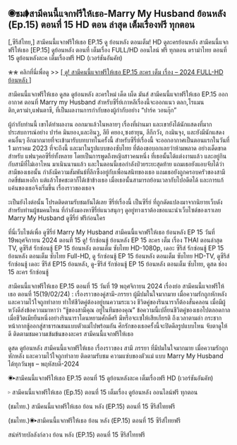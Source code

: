 ## ◉ชม➧สามีคนนี้แจกฟรีให้เธอ-Marry My Husband ย้อนหลัง (Ep.15) ตอนที่ 15 HD ตอน ล่าสุด เต็มเรื่องฟรี ทุกตอน

[,ซีรีส์ไทย,] สามีคนนี้แจกฟรีให้เธอ EP.15 ดู ย้อนหลัง ตอนเต็ม! HD ดูละครย้อนหลัง สามีคนนี้แจกฟรีให้เธอ [EP.15] ดูย้อนหลัง ตอนที่ เต็มเรื่อง FULL/HD ออนไลน์ ฟรี ทุกตอน ดราม่าไทย ตอนที่ 15 ดูย้อนหลังละค เต็มเรื่องฟรี HD (เวอร์ชันอันคัท)

✮✮ คลิกที่นี่เพื่อดู >> [[ ดู! สามีคนนี้แจกฟรีให้เธอ EP.15 ละคร เต็ม เรื่อง – 2024 FULL-HD ย้อนหลัง ]](https://watch.playmovies.stream/th/tv/221851-1-15/episode-15)

สามีคนนี้แจกฟรีให้เธอ ดูสด ดูย้อนหลัง ละครใหม่ เด็ด เผ็ด มันส์ สามีคนนี้แจกฟรีให้เธอ EP.15 ออกอากาศ ตอนที่ Marry my Husband สำหรับซีรี่ย์เกาหลีเรื่องนี้จะออกแนว ตลก,โรแมนติก,ดราม่า,แฟนตาซี, ที่เป็นผลงานการกำกับของผู้กำกับอย่าง “ปาร์ค วอนกุ๊ก” 

ผู้กำกับท่านนี้ เขาได้ทำผลงาน ออกมาแล้วในหลายๆ เรื่องที่ผ่านมา และเขายังได้นักแสดงที่มากประสบการณ์อย่าง ปาร์ค มินยอง,และอินวู, ลียี คยอง,ซงฮายุน, ลีกีกวัง, กงมินจุง, และยังมีนักแสดงคนอื่นๆ อีกมากมายที่จะเข้ามารับบทบาทในครั้งนี้ สำหรับซีรี่ย์เรื่องนี้ จะออกอากาศเป็นตอนแรกในวันที่ 1 มกราคม 2023 ที่จะถึงนี้ และมาในรูปแบบของซับไทย ที่ต้องขอบอกเลยว่าห้ามพลาด อย่างเด็ดขาดสำหรับ แฟนๆคอซีรี่ย์ทั้งหลาย โดยเป็นการพูดถึงหญิงสาวคนหนึ่ง ที่เธอนั้นได้แต่งงานแล้ว และอยู่กินกับสามีที่ไม่เอาไหน มาเนินนานแล้ว และในตอนนี้เธอกำลังป่วยระยะสุดท้าย แถมเธอยังแอบจับได้ว่าสามีของเธอนั้น กำลังมีความสัมพันธ์ที่ลึกซึ้งอยู่กับเพื่อนสนิทของเธอ แถมเธอยังถูกครอบครัวของสามีกดขี่ข่มเหงอีก แต่แล้วโชคชะตาก็ได้เข้าข้างเธอ เมื่อเธอนั้นสามารถย้อนเวลากับไปอดีตได้ และการแก้แค้นของเธอจึงเริ่มขึ้น เรื่องราวของเธอจ

ะเป็นยังไงต่อนั้น โปรดติดตามรับชมกันได้เลย ซีรี่ย์เรื่องนี้ เป็นซีรี่ย์ ที่ถูกดัดแปลงมาจากนิยายเว็บดัง สำหรับท่านผู้ชมคนไหน ที่กำลังมองหาซีรี่ย์แนวสนุกๆ ดูอยู่ทางเราต้องขอแนะนำเว็บไซต์ของเราเลย Marry My Husband ดูซีรี่ย์ ฟรีก่อนใคร

ที่นี่เว็บไซต์เพื่อ ดูซีรี่ย์ Marry My Husband สามีคนนี้แจกฟรีให้เธอ ย้อนหลัง EP 15 วันที่ 19พฤศจิกายน 2024 ตอนที่ 15 ดู! รักซ่อนชู้ ย้อนหลัง EP 15 ละคร เต็ม เรื่อง THAI ตอนล่าสุด TV, ดูซีรีส์ รักซ่อนชู้ EP 15 ย้อนหลัง ตอนเต็ม ซับไทย HD-1080p, เดอะ ซีรีส์ รักซ่อนชู้ EP 15 ย้อนหลัง ตอนเต็ม ซับไทย Full-HD, ดู รักซ่อนชู้ EP 15 ย้อนหลัง ตอนเต็ม ซับไทย HD-TV, ดูซีรีส์ รักซ่อนชู้ เดอะ ซีรีส์ EP15 ย้อนหลัง, ดู-ซีรีส์ รักซ่อนชู้ EP 15 ย้อนหลัง ตอนเต็ม ซับไทย, ดูสด ช่อง 15 ละคร รักซ่อนชู้

สามีคนนี้แจกฟรีให้เธอ EP.15 ตอนที่ 15 วันที่ 19 พฤศจิกายน 2024 เรื่องย่อ สามีคนนี้แจกฟรีให้เธอ ตอนที่ 15(19/02/24) : เรื่องราวของคู่สามี-ภรรยา ผู้มีปมในใจมากมาย เมื่อความรักถูกหักหลัง และความไว้ใจถูกทำลาย ทำให้ชีวิตคู่ต้องอยู่บนความระแวง ชีวิตคู่ของรินนาราก็ต้องสั่นคลอน เมื่อมีผู้หวังดีส่งข้อความมาหาว่า “ชู้ของสามีคุณ อยู่ในทีมของคุณ” ข้อความนี้เปลี่ยนชีวิตคู่ของเธอไปตลอดกาล เมื่อชีวิตเมียยืนหนึ่งอย่างรินนาราโดนหยามศักดิ์ศรี มีหรือจะเซให้เสียเกียรติ ถึงเวลาตามล่า กระชากหน้ากากชู้ออกสู่สาธารณชนแบบตัวแม่ไปพร้อมกัน ศึกรักของเธอครั้งนี้จะปิดดีลรูปแบบไหน จับตาดูให้ดี ติดตามชมความเข้มข้นของละคร สามีคนนี้แจกฟรีให้เธอ

ดูสด ดูย้อนหลัง สามีคนนี้แจกฟรีให้เธอ เรื่องราวของ สามี ภรรยา ที่มีปมในใจมากมาย เมื่อความรักถูกหักหลัง และความไว้ใจถูกทำลาย ติดตามรับชม ความแซ่บของตัวแม่ แบบ Marry My Husband ได้ทุกวันพุธ – พฤหัสบดี-2024

◉▸สามีคนนี้แจกฟรีให้เธอ EP.15 ตอนที่ 15 ดูย้อนหลังละค เต็มเรื่องฟรี HD (เวอร์ชันอันคัท)

▹ สามีคนนี้แจกฟรีให้เธอ (Ep.15) ตอนที่ 15 เต็มเรื่อง ดูย้อนหลัง ออนไลน์ฟรี ทุกตอน

(ชมไทย.) สามีคนนี้แจกฟรีให้เธอ ย้อน หลัง (EP.15) ตอนที่ 15 ซีรีส์ไทยฟรี

(ชมไทย.)◉▸สามีคนนี้แจกฟรีให้เธอ ย้อน หลัง (EP.15) ตอนที่ 15 ซีรีส์ไทยฟรี

สน่ห์ร้ายบัลลังก์ลวง ย้อน หลัง (EP.15) ตอนที่ 15 ซีรีส์ไทยฟรี

